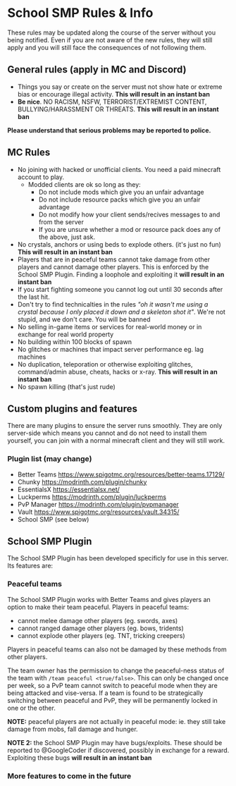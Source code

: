 # School SMP Rules & Info
These rules may be updated along the course of the server without you being notified. Even if you are not aware of the new rules, they will still apply and you will still face the consequences of not following them.

## General rules (apply in MC and Discord)
- Things you say or create on the server must not show hate or extreme bias or encourage illegal activity. **This will result in an instant ban**
- **Be nice**. NO RACISM, NSFW, TERRORIST/EXTREMIST CONTENT, BULLYING/HARASSMENT OR THREATS. **This will result in an instant ban**

**Please understand that serious problems may be reported to police.**
## MC Rules
- No joining with hacked or unofficial clients. You need a paid minecraft account to play.
  - Modded clients are ok so long as they:
    - Do not include mods which give you an unfair advantage
    - Do not include resource packs which give you an unfair advantage
    - Do not modify how your client sends/recives messages to and from the server
    - If you are unsure whether a mod or resource pack does any of the above, just ask.
- No crystals, anchors or using beds to explode others. (it's just no fun) **This will result in an instant ban**
- Players that are in peaceful teams cannot take damage from other players and cannot damage other players. This is enforced by the School SMP Plugin. Finding a loophole and exploiting it **will result in an instant ban**
- If you start fighting someone you cannot log out until 30 seconds after the last hit.
- Don't try to find technicalties in the rules *"oh it wasn't me using a crystal because I only placed it down and a skeleton shot it"*. We're not stupid, and we don't care. You will be banned
- No selling in-game items or services for real-world money or in exchange for real world property
- No building within 100 blocks of spawn
- No glitches or machines that impact server performance eg. lag machines
- No duplication, teleporation or otherwise exploiting glitches, command/admin abuse, cheats, hacks or x-ray. **This will result in an instant ban**
- No spawn killing (that's just rude)

## Custom plugins and features
There are many plugins to ensure the server runs smoothly. They are only server-side which means you cannot and do not need to install them yourself, you can join with a normal minecraft client and they will still work.

### Plugin list (may change)
- Better Teams https://www.spigotmc.org/resources/better-teams.17129/
- Chunky https://modrinth.com/plugin/chunky
- EssentialsX https://essentialsx.net/
- Luckperms https://modrinth.com/plugin/luckperms
- PvP Manager https://modrinth.com/plugin/pvpmanager
- Vault https://www.spigotmc.org/resources/vault.34315/
- School SMP (see below)
## School SMP Plugin
The School SMP Plugin has been developed specificly for use in this server. Its features are:
### Peaceful teams
The School SMP Plugin works with Better Teams and gives players an option to make their team peaceful. Players in peaceful teams:
- cannot melee damage other players (eg. swords, axes)
- cannot ranged damage other players (eg. bows, tridents)
- cannot explode other players (eg. TNT, tricking creepers)

Players in peaceful teams can also not be damaged by these methods from other players.

The team owner has the permission to change the peaceful-ness status of the team with `/team peaceful <true/false>`. This can only be changed once per week, so a PvP team cannot switch to peaceful mode when they are being attacked and vise-versa. If a team is found to be strategically switching between peaceful and PvP, they will be permanently locked in one or the other.

**NOTE:** peaceful players are not actually in peaceful mode: ie. they still take damage from mobs, fall damage and hunger.

**NOTE 2:** the School SMP Plugin may have bugs/exploits. These should be reported to @GoogleCoder if discovered, possibly in exchange for a reward. Exploiting these bugs **will result in an instant ban**

### More features to come in the future
